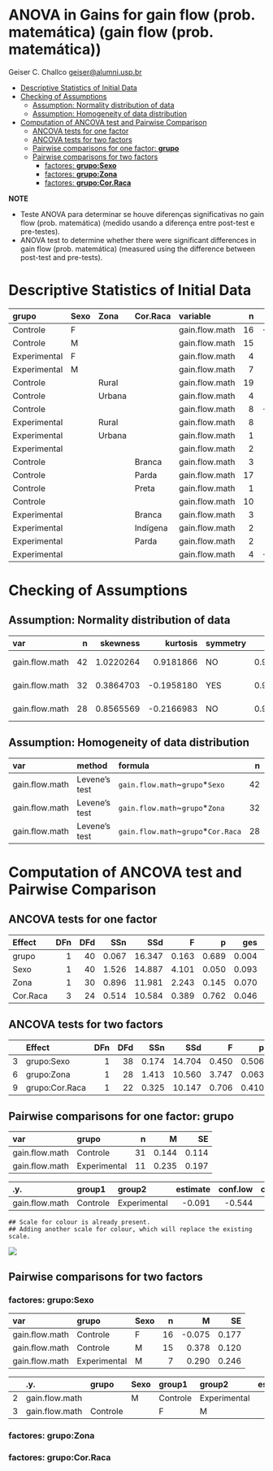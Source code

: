 ANOVA in Gains for gain flow (prob. matemática) (gain flow (prob.
matemática))
================
Geiser C. Challco <geiser@alumni.usp.br>

- [Descriptive Statistics of Initial
  Data](#descriptive-statistics-of-initial-data)
- [Checking of Assumptions](#checking-of-assumptions)
  - [Assumption: Normality distribution of
    data](#assumption-normality-distribution-of-data)
  - [Assumption: Homogeneity of data
    distribution](#assumption-homogeneity-of-data-distribution)
- [Computation of ANCOVA test and Pairwise
  Comparison](#computation-of-ancova-test-and-pairwise-comparison)
  - [ANCOVA tests for one factor](#ancova-tests-for-one-factor)
  - [ANCOVA tests for two factors](#ancova-tests-for-two-factors)
  - [Pairwise comparisons for one factor:
    **grupo**](#pairwise-comparisons-for-one-factor-grupo)
  - [Pairwise comparisons for two
    factors](#pairwise-comparisons-for-two-factors)
    - [factores: **grupo:Sexo**](#factores-gruposexo)
    - [factores: **grupo:Zona**](#factores-grupozona)
    - [factores: **grupo:Cor.Raca**](#factores-grupocorraca)

**NOTE**

- Teste ANOVA para determinar se houve diferenças significativas no gain
  flow (prob. matemática) (medido usando a diferença entre post-test e
  pre-testes).
- ANOVA test to determine whether there were significant differences in
  gain flow (prob. matemática) (measured using the difference between
  post-test and pre-tests).

# Descriptive Statistics of Initial Data

| grupo        | Sexo | Zona   | Cor.Raca | variable       |   n |   mean | median |    min |   max |    sd |    se |    ci |   iqr |
|:-------------|:-----|:-------|:---------|:---------------|----:|-------:|-------:|-------:|------:|------:|------:|------:|------:|
| Controle     | F    |        |          | gain.flow.math |  16 | -0.075 | -0.201 | -1.014 | 1.778 | 0.707 | 0.177 | 0.377 | 0.583 |
| Controle     | M    |        |          | gain.flow.math |  15 |  0.378 |  0.333 | -0.333 | 1.111 | 0.463 | 0.120 | 0.257 | 0.611 |
| Experimental | F    |        |          | gain.flow.math |   4 |  0.139 |  0.056 | -0.667 | 1.111 | 0.745 | 0.372 | 1.185 | 0.694 |
| Experimental | M    |        |          | gain.flow.math |   7 |  0.290 |  0.111 | -0.333 | 1.694 | 0.651 | 0.246 | 0.602 | 0.167 |
| Controle     |      | Rural  |          | gain.flow.math |  19 |  0.254 |  0.111 | -0.778 | 1.778 | 0.624 | 0.143 | 0.301 | 0.868 |
| Controle     |      | Urbana |          | gain.flow.math |   4 |  0.417 |  0.556 | -0.556 | 1.111 | 0.788 | 0.394 | 1.253 | 1.083 |
| Controle     |      |        |          | gain.flow.math |   8 | -0.252 | -0.333 | -1.014 | 0.333 | 0.451 | 0.159 | 0.377 | 0.611 |
| Experimental |      | Rural  |          | gain.flow.math |   8 |  0.111 |  0.111 | -0.667 | 1.111 | 0.490 | 0.173 | 0.409 | 0.167 |
| Experimental |      | Urbana |          | gain.flow.math |   1 |  1.694 |  1.694 |  1.694 | 1.694 |       |       |       | 0.000 |
| Experimental |      |        |          | gain.flow.math |   2 |  0.000 |  0.000 | -0.333 | 0.333 | 0.471 | 0.333 | 4.235 | 0.333 |
| Controle     |      |        | Branca   | gain.flow.math |   3 |  0.148 |  0.111 | -0.222 | 0.556 | 0.390 | 0.225 | 0.969 | 0.389 |
| Controle     |      |        | Parda    | gain.flow.math |  17 |  0.159 | -0.111 | -0.556 | 1.778 | 0.686 | 0.166 | 0.353 | 1.000 |
| Controle     |      |        | Preta    | gain.flow.math |   1 |  0.444 |  0.444 |  0.444 | 0.444 |       |       |       | 0.000 |
| Controle     |      |        |          | gain.flow.math |  10 |  0.087 |  0.278 | -1.014 | 1.000 | 0.677 | 0.214 | 0.484 | 0.972 |
| Experimental |      |        | Branca   | gain.flow.math |   3 |  0.676 |  0.222 |  0.111 | 1.694 | 0.884 | 0.510 | 2.196 | 0.792 |
| Experimental |      |        | Indígena | gain.flow.math |   2 |  0.500 |  0.500 | -0.111 | 1.111 | 0.864 | 0.611 | 7.765 | 0.611 |
| Experimental |      |        | Parda    | gain.flow.math |   2 |  0.056 |  0.056 |  0.000 | 0.111 | 0.079 | 0.056 | 0.706 | 0.056 |
| Experimental |      |        |          | gain.flow.math |   4 | -0.139 | -0.111 | -0.667 | 0.333 | 0.448 | 0.224 | 0.713 | 0.583 |

# Checking of Assumptions

## Assumption: Normality distribution of data

| var            |   n |  skewness |   kurtosis | symmetry | statistic | method       |         p | p.signif | normality |
|:---------------|----:|----------:|-----------:|:---------|----------:|:-------------|----------:|:---------|:----------|
| gain.flow.math |  42 | 1.0220264 |  0.9181866 | NO       | 0.9273496 | Shapiro-Wilk | 0.0105556 | \*       | NO        |
| gain.flow.math |  32 | 0.3864703 | -0.1958180 | YES      | 0.9813117 | Shapiro-Wilk | 0.8367158 | ns       | YES       |
| gain.flow.math |  28 | 0.8565569 | -0.2166983 | NO       | 0.9002807 | Shapiro-Wilk | 0.0116153 | \*       | NO        |

## Assumption: Homogeneity of data distribution

| var            | method        | formula                              |   n | df1 | df2 | statistic |         p | p.signif |
|:---------------|:--------------|:-------------------------------------|----:|----:|----:|----------:|----------:|:---------|
| gain.flow.math | Levene’s test | `gain.flow.math`~`grupo`\*`Sexo`     |  42 |   3 |  38 | 0.3252568 | 0.8070672 | ns       |
| gain.flow.math | Levene’s test | `gain.flow.math`~`grupo`\*`Zona`     |  32 |   3 |  28 | 1.4689412 | 0.2443183 | ns       |
| gain.flow.math | Levene’s test | `gain.flow.math`~`grupo`\*`Cor.Raca` |  28 |   5 |  22 | 0.5843481 | 0.7117303 | ns       |

# Computation of ANCOVA test and Pairwise Comparison

## ANCOVA tests for one factor

| Effect   | DFn | DFd |   SSn |    SSd |     F |     p |   ges | p\<.05 |
|:---------|----:|----:|------:|-------:|------:|------:|------:|:-------|
| grupo    |   1 |  40 | 0.067 | 16.347 | 0.163 | 0.689 | 0.004 |        |
| Sexo     |   1 |  40 | 1.526 | 14.887 | 4.101 | 0.050 | 0.093 | \*     |
| Zona     |   1 |  30 | 0.896 | 11.981 | 2.243 | 0.145 | 0.070 |        |
| Cor.Raca |   3 |  24 | 0.514 | 10.584 | 0.389 | 0.762 | 0.046 |        |

## ANCOVA tests for two factors

|     | Effect         | DFn | DFd |   SSn |    SSd |     F |     p |   ges | p\<.05 |
|:----|:---------------|----:|----:|------:|-------:|------:|------:|------:|:-------|
| 3   | grupo:Sexo     |   1 |  38 | 0.174 | 14.704 | 0.450 | 0.506 | 0.012 |        |
| 6   | grupo:Zona     |   1 |  28 | 1.413 | 10.560 | 3.747 | 0.063 | 0.118 |        |
| 9   | grupo:Cor.Raca |   1 |  22 | 0.325 | 10.147 | 0.706 | 0.410 | 0.031 |        |

## Pairwise comparisons for one factor: **grupo**

| var            | grupo        |   n |     M |    SE |
|:---------------|:-------------|----:|------:|------:|
| gain.flow.math | Controle     |  31 | 0.144 | 0.114 |
| gain.flow.math | Experimental |  11 | 0.235 | 0.197 |

| .y.            | group1   | group2       | estimate | conf.low | conf.high |    se | statistic |     p | p.adj | p.adj.signif |
|:---------------|:---------|:-------------|---------:|---------:|----------:|------:|----------:|------:|------:|:-------------|
| gain.flow.math | Controle | Experimental |   -0.091 |   -0.544 |     0.363 | 0.224 |    -0.404 | 0.689 | 0.689 | ns           |

    ## Scale for colour is already present.
    ## Adding another scale for colour, which will replace the existing scale.

![](C:/Users/geise/OneDrive/Workspace/WordGen-Stari-2/results/stari-gain.flow.math-Serie-7-ano-gain_files/figure-gfm/unnamed-chunk-18-1.png)<!-- -->

## Pairwise comparisons for two factors

### factores: **grupo:Sexo**

| var            | grupo        | Sexo |   n |      M |    SE |
|:---------------|:-------------|:-----|----:|-------:|------:|
| gain.flow.math | Controle     | F    |  16 | -0.075 | 0.177 |
| gain.flow.math | Controle     | M    |  15 |  0.378 | 0.120 |
| gain.flow.math | Experimental | M    |   7 |  0.290 | 0.246 |

|     | .y.            | grupo    | Sexo | group1   | group2       | estimate | conf.low | conf.high |    se | statistic |     p | p.adj | p.adj.signif |
|:----|:---------------|:---------|:-----|:---------|:-------------|---------:|---------:|----------:|------:|----------:|------:|------:|:-------------|
| 2   | gain.flow.math |          | M    | Controle | Experimental |    0.088 |   -0.479 |     0.655 | 0.279 |     0.315 | 0.754 | 0.754 | ns           |
| 3   | gain.flow.math | Controle |      | F        | M            |   -0.452 |   -0.898 |    -0.007 | 0.219 |    -2.062 | 0.047 | 0.047 | \*           |

### factores: **grupo:Zona**

### factores: **grupo:Cor.Raca**
